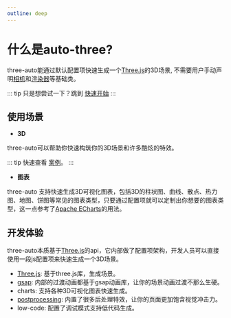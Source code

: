 ```yaml
---
outline: deep
---
```


# 什么是auto-three? 

three-auto能通过默认配置项快速生成一个[Three.js](https://threejs.org/docs/index.html#manual/en/introduction/Creating-a-scene)的3D场景, 不需要用户手动声明[相机](https://threejs.org/docs/index.html#api/en/cameras/OrthographicCamera)和[渲染器](https://threejs.org/docs/index.html#api/en/renderers/WebGLRenderer)等基础类。

::: tip
只是想尝试一下？跳到 [快速开始](/docs/getting-started)
:::



## 使用场景 
- **3D**

three-auto可以帮助你快速构筑你的3D场景和许多酷炫的特效。

::: tip
快速查看 [案例](/docs/getting-started)。
:::

- **图表**

three-auto 支持快速生成3D可视化图表，包括3D的柱状图、曲线、散点、热力图、地图、饼图等常见的图表类型，只要通过配置项就可以定制出你想要的图表类型，这一点参考了[Apache ECharts](https://echarts.apache.org/zh/index.html)的用法。


## 开发体验 
three-auto本质基于[Three.js](https://threejs.org/docs/index.html#manual/en/introduction/Creating-a-scene)的api，它内部做了配置项架构，开发人员可以直接使用一段js配置项来快速生成一个3D场景。
- [Three.js](https://threejs.org/docs/index.html#manual/en/introduction/Creating-a-scene): 基于three.js库，生成场景。
- [gsap](https://gsap.com/): 内部的过渡动画都基于gsap动画库，让你的场景动画过渡不那么生硬。
- charts: 支持各种3D可视化图表快速生成。
- [postprocessing](https://github.com/pmndrs/postprocessing): 内置了很多后处理特效，让你的页面更加饱含视觉冲击力。
- low-code: 配置了调试模式支持低代码生成。



